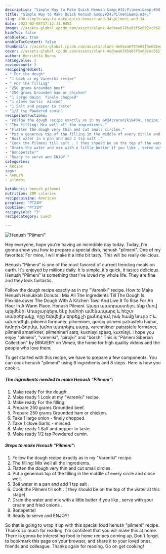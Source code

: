```yaml
---
description: "Simple Way to Make Quick Henush &amp;#34;Pilmeni&amp;#34;"
title: "Simple Way to Make Quick Henush &amp;#34;Pilmeni&amp;#34;"
slug: 490-simple-way-to-make-quick-henush-and-34-pilmeni-and-34
date: 2022-02-05T17:12:34.845Z
image: //assets-global.cpcdn.com/assets/blank-4e0bea6785e03f5e602ec562f230caae08da540cada707380b4fe1bbebba43da.png
hideToc: false
enableToc: true
enableTocContent: false
thumbnail: //assets-global.cpcdn.com/assets/blank-4e0bea6785e03f5e602ec562f230caae08da540cada707380b4fe1bbebba43da.png
cover: //assets-global.cpcdn.com/assets/blank-4e0bea6785e03f5e602ec562f230caae08da540cada707380b4fe1bbebba43da.png
author: Henrietta Burns
ratingvalue: 3
reviewcount: 3
recipeingredient:
- " For the dough"
- "1 Look at my Vareniki recipe"
- " For the filling"
- "250 grams Grounded beef"
- "250 grams Grounded ham or chicken"
- "1 large onion  finely chopped"
- "1 clove Garlic  minced"
- "1 Salt and pepper to taste"
- "1/2 tsp Powdered cumin"
recipeinstructions:
- "Follow the dough recipe exactly as in my &#34;Vareniki&#34; recipe."
- "The filling: Mix well all the ingredients."
- "Flatten the dough very thin and cut small circles."
- "Put a generous tsp of the filling in the middle of every circle and close well."
- "Boil water in a pan and add 1 tsp salt ."
- "Cook the Pilmeni till soft . ( they should be on the top of the water at this stage)"
- "Drain the water and mix with a little butter if you like , serve with sour cream and fried onions ."
- "Bonapetite!"
- "Ready to serve and ENJOY!"
categories:
- Recipe
tags:
- henush
- pilmeni

katakunci: henush pilmeni 
nutrition: 209 calories
recipecuisine: American
preptime: "PT24M"
cooktime: "PT31M"
recipeyield: "3"
recipecategory: Lunch

---
```



![Henush &#34;Pilmeni&#34;](//assets-global.cpcdn.com/assets/blank-4e0bea6785e03f5e602ec562f230caae08da540cada707380b4fe1bbebba43da.png)

Hey everyone, hope you're having an incredible day today. Today, I'm gonna show you how to prepare a special dish, henush &#34;pilmeni&#34;. One of my favorites. For mine, I will make it a little bit tasty. This will be really delicious.

Henush &#34;Pilmeni&#34; is one of the most favored of current trending meals on earth. It's enjoyed by millions daily. It is simple, it's quick, it tastes delicious. Henush &#34;Pilmeni&#34; is something that I've loved my whole life. They are fine and they look fantastic.

Follow the dough recipe exactly as in my &#34;Vareniki&#34; recipe. How to Make Henush Hanukkah Donuts : Mix All The Ingredients Till The Dough Is Flexible.cover The Dough With A Kitchen Towl And Live It To Rise For An Hour In A Warm Place. Henush Pilmeni. Այսօր պատրաստելու ենք մսով պելմենի։ Առաջարկելու ենք խմորի ամենապարզ և հեշտ տարբերակը, որը եփվելիս երբեք չի քանդվում, իսկ համը նուրբ է և ախորժելի. pilmenii formaner, pilmeniner, gorciq pilmeni patrastelu hamar, Խմորի ֆորմա, խմոր պտտելու սարք, varennikner patrastelu formaner, pilmenii amanikner, pilmenineri sarq, kuxniayi spasq, kuxniayi. I hope you enjoy &#34;pilmeni&#34;, &#34;vareniki&#34;, &#34;pirojki&#34; and &#34;borsh&#34;  This is &#34;Pilmeni Siberian Collection&#34; by BRAVERY on Vimeo, the home for high quality videos and the people who love them.


To get started with this recipe, we have to prepare a few components. You can cook henush &#34;pilmeni&#34; using 9 ingredients and 8 steps. Here is how you cook it.

<!--inarticleads1-->

##### The ingredients needed to make Henush &#34;Pilmeni&#34;:

1. Make ready  For the dough:
1. Make ready 1 Look at my &#34;Vareniki&#34; recipe.
1. Make ready  For the filling:
1. Prepare 250 grams Grounded beef.
1. Prepare 250 grams Grounded ham or chicken.
1. Take 1 large onion - finely chopped.
1. Take 1 clove Garlic - minced.
1. Make ready 1 Salt and pepper to taste.
1. Make ready 1/2 tsp Powdered cumin.




<!--inarticleads2-->

##### Steps to make Henush &#34;Pilmeni&#34;:

1. Follow the dough recipe exactly as in my &#34;Vareniki&#34; recipe.
1. The filling: Mix well all the ingredients.
1. Flatten the dough very thin and cut small circles.
1. Put a generous tsp of the filling in the middle of every circle and close well.
1. Boil water in a pan and add 1 tsp salt .
1. Cook the Pilmeni till soft . ( they should be on the top of the water at this stage)
1. Drain the water and mix with a little butter if you like , serve with sour cream and fried onions .
1. Bonapetite!
1. Ready to serve and ENJOY!



So that is going to wrap it up with this special food henush &#34;pilmeni&#34; recipe. Thanks so much for reading. I'm confident that you will make this at home. There is gonna be interesting food in home recipes coming up. Don't forget to bookmark this page on your browser, and share it to your loved ones, friends and colleague. Thanks again for reading. Go on get cooking!
